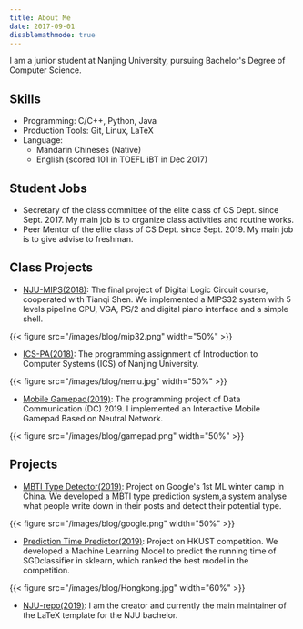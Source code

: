 ```yaml
---
title: About Me
date: 2017-09-01
disablemathmode: true
---
```


I am a junior student at Nanjing University, pursuing Bachelor's Degree of Computer Science.

## Skills

* Programming: C/C++, Python, Java
* Production Tools: Git, Linux, LaTeX
* Language:
  * Mandarin Chineses (Native)
  * English (scored 101 in TOEFL iBT in Dec 2017)

## Student Jobs

* Secretary of the class committee of the elite class of CS Dept. since Sept. 2017. My main job is to organize class activities and routine works.
* Peer Mentor of the elite class of CS Dept. since Sept. 2019. My main job is to give advise to freshman.

## Class Projects

* [NJU-MIPS(2018)](https://github.com/zhengzangw/NJU-MIPS): The final project of Digital Logic Circuit course, cooperated with Tianqi Shen. We implemented a MIPS32 system with 5 levels pipeline CPU, VGA, PS/2 and digital piano interface and a simple shell.

{{< figure src="/images/blog/mip32.png" width="50%" >}}

* [ICS-PA(2018)](https://github.com/zhengzangw/ICS-PA-2018): The programming assignment of Introduction to Computer Systems (ICS) of Nanjing University.

{{< figure src="/images/blog/nemu.jpg" width="50%" >}}

* [Mobile Gamepad(2019)](https://github.com/zhengzangw/Mobile-Gamepad): The programming project of Data Communication (DC) 2019. I implemented an Interactive Mobile Gamepad Based on Neutral Network.

{{< figure src="/images/blog/gamepad.png" width="50%" >}}

## Projects

* [MBTI Type Detector(2019)](https://github.com/zhengzangw/MBTI-Type-Detector): Project on Google's 1st ML winter camp in China. We developed a MBTI type prediction system,a system analyse what people write down in their posts and detect their potential type.

{{< figure src="/images/blog/google.png" width="50%" >}}

* [Prediction Time Predictor(2019)](https://github.com/zhengzangw/Hongkong-Project): Project on HKUST competition. We developed a Machine Learning Model to predict the running time of SGDclassifier in sklearn, which ranked the best model in the competition.

{{< figure src="/images/blog/Hongkong.jpg" width="60%" >}}

* [NJU-repo(2019)](https://github.com/zhengzangw/njurepo): I am the creator and currently the main maintainer of the LaTeX template for the NJU bachelor.